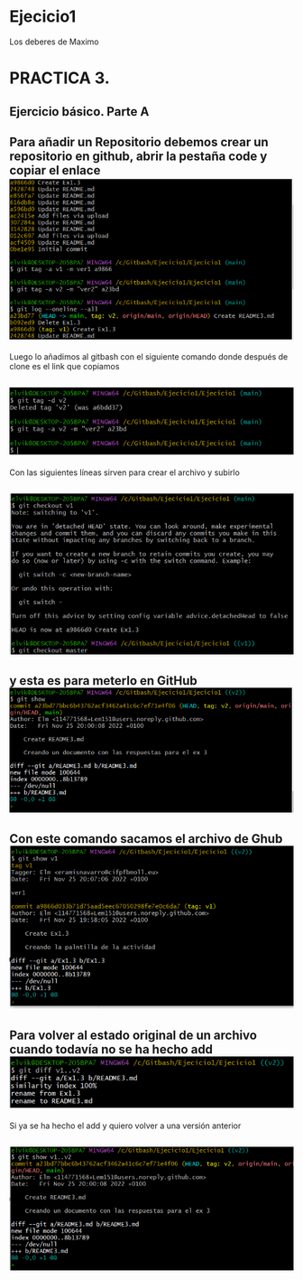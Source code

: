 # Ejecicio1
Los deberes de Maximo 
# PRACTICA 3. 
## Ejercicio básico. Parte A
Para añadir un Repositorio debemos crear un repositorio en github, abrir la pestaña code y copiar el enlace  
![Imagen nº1](Ex2.1.PNG)
-------
Luego lo añadimos al gitbash con el siguiente comando donde después de clone es el link que copiamos 

![Imagen nº1](Ex2.2.PNG)
-------
Con las siguientes líneas sirven para crear el archivo y subirlo 


![Imagen nº1](Ex2.3.PNG)
-----
y esta es para meterlo en GitHub
![Imagen nº1](Ex2.4.PNG)
-----
Con este comando sacamos el archivo de Ghub
![Imagen nº1](Ex2.5.PNG)
----
Para volver al estado original de un archivo cuando todavía no se ha hecho add
![Imagen nº1](Ex2.6.PNG)
----
Si ya se ha hecho el add y quiero volver a una versión anterior

![Imagen nº1](Ex2.7.PNG)
----





